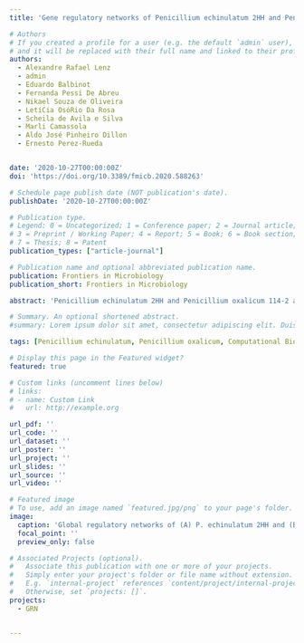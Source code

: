 ```yaml
---
title: 'Gene regulatory networks of Penicillium echinulatum 2HH and Penicillium oxalicum 114-2 inferred by a computational biology approach'

# Authors
# If you created a profile for a user (e.g. the default `admin` user), write the username (folder name) here
# and it will be replaced with their full name and linked to their profile.
authors:
  - Alexandre Rafael Lenz
  - admin
  - Eduardo Balbinot
  - Fernanda Pessi De Abreu
  - Nikael Souza de Oliveira
  - LetíCia OsóRio Da Rosa
  - Scheila de Avila e Silva
  - Marli Camassola
  - Aldo José Pinheiro Dillon
  - Ernesto Perez-Rueda


date: '2020-10-27T00:00:00Z'
doi: 'https://doi.org/10.3389/fmicb.2020.588263'

# Schedule page publish date (NOT publication's date).
publishDate: '2020-10-27T00:00:00Z'

# Publication type.
# Legend: 0 = Uncategorized; 1 = Conference paper; 2 = Journal article;
# 3 = Preprint / Working Paper; 4 = Report; 5 = Book; 6 = Book section;
# 7 = Thesis; 8 = Patent
publication_types: ["article-journal"]

# Publication name and optional abbreviated publication name.
publication: Frontiers in Microbiology
publication_short: Frontiers in Microbiology

abstract: 'Penicillium echinulatum 2HH and Penicillium oxalicum 114-2 are well-known cellulase fungal producers. However, few studies addressing global mechanisms for gene regulation of these two important organisms are available so far. A recent finding that the 2HH wild-type is closely related to P. oxalicum leads to a combined study of these two species. Firstly, we provide a global gene regulatory network for P. echinulatum 2HH and P. oxalicum 114-2, based on TF-TG orthology relationships, considering three related species with well-known regulatory interactions combined with TFBSs prediction. The network was then analyzed in terms of topology, identifying TFs as hubs, and modules. Based on this approach, we explore numerous identified modules, such as the expression of cellulolytic and xylanolytic systems, where XlnR plays a key role in positive regulation of the xylanolytic system. It also regulates positively the cellulolytic system by acting indirectly through the cellodextrin induction system. This remarkable finding suggests that the XlnR-dependent cellulolytic and xylanolytic regulatory systems are probably conserved in both P. echinulatum and P. oxalicum. Finally, we explore the functional congruency on the genes clustered in terms of communities, where the genes related to cellular nitrogen, compound metabolic process and macromolecule metabolic process were the most abundant. Therefore, our approach allows us to confer a degree of accuracy regarding the existence of each inferred interaction.'

# Summary. An optional shortened abstract.
#summary: Lorem ipsum dolor sit amet, consectetur adipiscing elit. Duis posuere tellus ac convallis placerat. Proin tincidunt magna sed ex sollicitudin condimentum.

tags: [Penicillium echinulatum, Penicillium oxalicum, Computational Biology Approach, GRN]

# Display this page in the Featured widget?
featured: true

# Custom links (uncomment lines below)
# links:
# - name: Custom Link
#   url: http://example.org

url_pdf: ''
url_code: ''
url_dataset: ''
url_poster: ''
url_project: ''
url_slides: ''
url_source: ''
url_video: ''

# Featured image
# To use, add an image named `featured.jpg/png` to your page's folder.
image:
  caption: 'Global regulatory networks of (A) P. echinulatum 2HH and (B) P. oxalicum 114-2.'
  focal_point: ''
  preview_only: false

# Associated Projects (optional).
#   Associate this publication with one or more of your projects.
#   Simply enter your project's folder or file name without extension.
#   E.g. `internal-project` references `content/project/internal-project/index.md`.
#   Otherwise, set `projects: []`.
projects:
  - GRN


---
```


